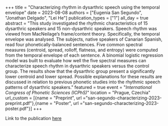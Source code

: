 +++
title = "Characterizing rhythm in dysarthric speech using the temporal envelope"
date = 2023-08-08
authors = ["Eugenia San Segundo", "Jonathan Delgado", "Lei He"]
publication_types = ["1"]
all_day = true
abstract = "This study investigated the rhythmic characteristics of 15 dysarthric speakers and 15 non-dysarthric speakers. Speech rhythm was viewed from MacNeilage’s frame/content theory. Specifically, the temporal envelope was analysed. The subjects, native speakers of Canarian Spanish, read four phonetically-balanced sentences. Five common spectral measures (centroid, spread, rolloff, flatness, and entropy) were computed from the temporal envelope of each sentence. A binomial logistic regression model was built to evaluate how well the five spectral measures can characterize speech rhythm in dysarthric speakers versus the control group. The results show that the dysarthric group present a significantly lower centroid and lower spread. Possible explanations for these results are discussed in relation to previous phonetic studies into the rhythmic speech patterns of dysarthric speakers."
featured = true
event = "*International Congress of Phonetic Sciences (ICPhS)*"
location = "Prague, Czechia"
url_custom = [{name = "Preprint", url ="san-segundo-characterizing-2023-preprint.pdf"},{name = "Poster", url ="san-segundo-characterizing-2023-poster.pdf"}]
+++

Link to the publication <a href="https://guarant.cz/icphs2023/578.pdf">here</a>